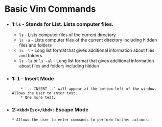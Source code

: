 # Basic Vim Commands

* ### 1:`ls` - Stands for List. Lists computer files.
	* `ls` - Lists computer files of the current directory.
	* `ls -a` - Lists computer files of the current directory including hidden files and folders
	* `ls -l` - Long list format that gives additional information about files and folders. 
	* `ls -la` or `ls -al` - Long list format that gives additional information about files and folders including hidden

* ### 1: <kbd>I</kbd> - Insert Mode
          * `-- INSERT --` will appear at the bottom left of the window. Allows the user to enter text. 
          * One more test.
* ### 2:`<kbd>Esc</kbd>`: Escape Mode
      * Allows the user to enter commands to perform further actions.
